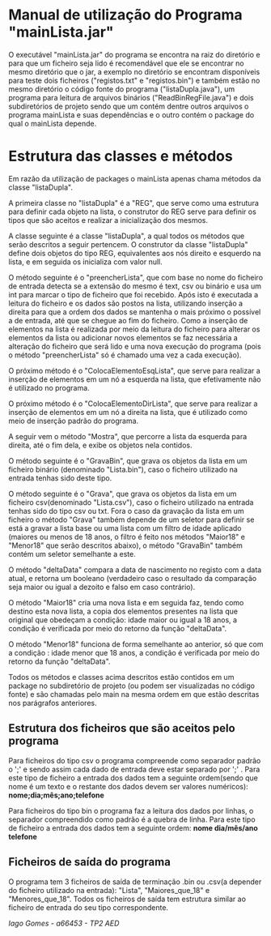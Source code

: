 ﻿# Manual de utilização do Programa "mainLista.jar"

 O executável "mainLista.jar" do programa se encontra na raiz do diretório e para que um ficheiro seja lido é recomendável que ele se encontrar no mesmo diretório que o jar, a exemplo no diretório se encontram disponíveis para teste dois ficheiros ("registos.txt" e "registos.bin") e também estão no mesmo diretório o código fonte do programa ("listaDupla.java"), um programa para leitura de arquivos binários ("ReadBinRegFile.java") e dois subdiretórios de projeto sendo que um contém dentre outros arquivos o programa mainLista e suas dependências e o outro contém o package do qual o mainLista depende.


# Estrutura das classes e métodos 

Em razão da utilização de packages o mainLista apenas chama métodos da classe "listaDupla". 

A primeira classe no "listaDupla" é a "REG", que serve como uma estrutura para definir cada objeto na lista, o construtor do REG serve para definir os tipos que são aceitos e realizar a inicialização dos mesmos. 

A classe seguinte é a classe "listaDupla", a qual todos os métodos que serão descritos a seguir pertencem. O construtor da classe "listaDupla" define dois objetos do tipo REG, equivalentes aos nós direito e esquerdo na lista, e em seguida os inicializa com valor null.  

O método seguinte é o "preencherLista", que com base no nome do ficheiro de entrada detecta se a extensão do mesmo é text, csv ou binário e usa um int para marcar o tipo de ficheiro que foi recebido. Após isto é executada a leitura do ficheiro e os dados são postos na lista, utilizando inserção a direita para que a ordem dos dados se mantenha o mais próximo o possível a de entrada,  até que se chegue ao fim do ficheiro. Como a inserção de elementos na lista é realizada por meio da leitura do ficheiro para alterar os elementos da lista ou adicionar novos elementos se faz necessária a alteração do ficheiro que será lido e uma nova execução do programa (pois o método "preencherLista" só é chamado uma vez a cada execução).

O próximo  método é o "ColocaElementoEsqLista", que serve para realizar a inserção de elementos em um nó a esquerda na lista, que efetivamente não é utilizado no programa.

O próximo  método é o "ColocaElementoDirLista", que serve para realizar a inserção de elementos em um nó a direita na lista, que é utilizado como meio de inserção padrão do programa.

A seguir vem o método "Mostra", que percorre a lista da esquerda para direita, até o fim dela, e exibe os objetos nela contidos.

O método seguinte é o "GravaBin", que grava os objetos da lista em um ficheiro binário (denominado "Lista.bin"), caso o ficheiro utilizado na entrada tenhas sido deste tipo.

O método seguinte é o "Grava", que grava os objetos da lista em um ficheiro csv(denominado "Lista.csv"), caso o ficheiro utilizado na entrada tenhas sido do tipo csv ou txt. Fora o caso da gravação da lista em um ficheiro o método "Grava" também depende de um seletor para definir se está a gravar a lista base ou uma lista com um filtro de idade aplicado (maiores ou menos de 18 anos, o filtro é feito nos métodos "Maior18" e "Menor18" que serão descritos abaixo), o método "GravaBin" também contém um seletor semelhante a este.

O método "deltaData" compara a data de nascimento no registo com a data atual, e retorna um booleano (verdadeiro caso o resultado da comparação seja maior ou igual a dezoito e falso em caso contrário).

O método "Maior18" cria uma nova lista e em seguida faz, tendo como destino esta nova lista, a copia dos elementos presentes na lista que original que obedeçam a condição: idade maior ou igual a 18 anos, a condição é verificada por meio do retorno da função "deltaData".

O método "Menor18" funciona de forma semelhante ao anterior, só que com a condição : idade menor que 18 anos, a condição é verificada por meio do retorno da função "deltaData".

Todos os métodos e classes acima descritos estão contidos em um package no subdiretório de projeto (ou podem ser visualizadas no código fonte) e são chamadas pelo main na mesma ordem em que estão descritas nos parágrafos anteriores.



## Estrutura dos ficheiros que são aceitos pelo programa

Para ficheiros do tipo csv o programa compreende como separador padrão o ';' e sendo assim cada dado de entrada deve estar separado por ';' . Para este tipo de ficheiro a entrada dos dados tem a seguinte ordem(sendo que nome é um texto e o restante dos dados devem ser valores numéricos):
**nome;dia;mês;ano;telefone**

Para ficheiros do tipo bin o programa faz a leitura dos dados por linhas, o separador compreendido como padrão é a quebra de linha. Para este tipo de ficheiro a entrada dos dados tem a seguinte ordem:
**nome
dia/mês/ano
telefone**


## Ficheiros de saída do programa

O programa tem 3 ficheiros de saída de terminação .bin ou .csv(a depender do ficheiro utilizado na entrada): "Lista", "Maiores_que_18" e "Menores_que_18". Todos os ficheiros de saída tem estrutura similar ao ficheiro de entrada do seu tipo correspondente.


*Iago Gomes - a66453 - TP2 AED*
